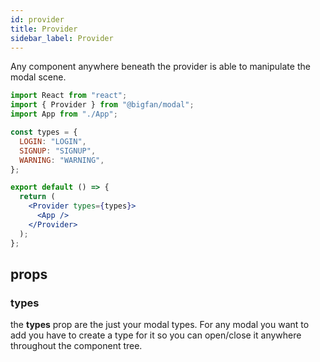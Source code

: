 ```yaml
---
id: provider
title: Provider
sidebar_label: Provider
---
```


Any component anywhere beneath the provider is able to manipulate the modal scene.

```jsx
import React from "react";
import { Provider } from "@bigfan/modal";
import App from "./App";

const types = {
  LOGIN: "LOGIN",
  SIGNUP: "SIGNUP",
  WARNING: "WARNING",
};

export default () => {
  return (
    <Provider types={types}>
      <App />
    </Provider>
  );
};
```

## props

### types

the **types** prop are the just your modal types. For any modal you want to add you have to create a type for it so you can open/close it anywhere throughout the component tree.
